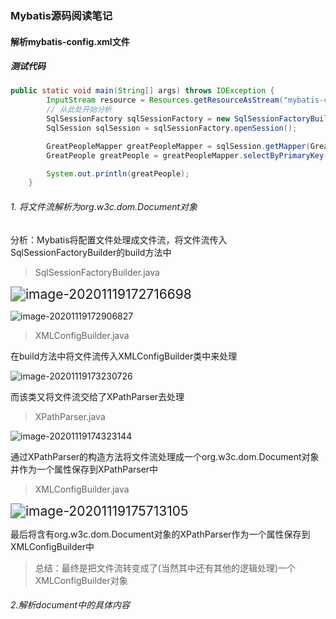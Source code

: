 ### Mybatis源码阅读笔记

#### 解析mybatis-config.xml文件

##### 测试代码

```java
public static void main(String[] args) throws IOException {
        InputStream resource = Resources.getResourceAsStream("mybatis-config.xml");
    	// 从此处开始分析
        SqlSessionFactory sqlSessionFactory = new SqlSessionFactoryBuilder().build(resource);
        SqlSession sqlSession = sqlSessionFactory.openSession();

        GreatPeopleMapper greatPeopleMapper = sqlSession.getMapper(GreatPeopleMapper.class);
        GreatPeople greatPeople = greatPeopleMapper.selectByPrimaryKey(1);

        System.out.println(greatPeople);
    }
```

###### 1. 将文件流解析为org.w3c.dom.Document对象

分析：Mybatis将配置文件处理成文件流，将文件流传入SqlSessionFactoryBuilder的build方法中

> SqlSessionFactoryBuilder.java

<img src="D:\zyyProject\summary_command_notes\md_img\image-20201119172716698.png" alt="image-20201119172716698" style="zoom:150%;" />

![image-20201119172906827](D:\zyyProject\summary_command_notes\md_img\image-20201119172906827.png)

> XMLConfigBuilder.java

在build方法中将文件流传入XMLConfigBuilder类中来处理

![image-20201119173230726](D:\zyyProject\summary_command_notes\md_img\image-20201119173230726.png)

而该类又将文件流交给了XPathParser去处理

> XPathParser.java

![image-20201119174323144](D:\zyyProject\summary_command_notes\Java\Mybatis源码阅读笔记.assets\image-20201119174323144.png)

通过XPathParser的构造方法将文件流处理成一个org.w3c.dom.Document对象并作为一个属性保存到XPathParser中

> XMLConfigBuilder.java

<img src="D:\zyyProject\summary_command_notes\Java\Mybatis源码阅读笔记.assets\image-20201119175713105.png" alt="image-20201119175713105" style="zoom:150%;" />

最后将含有org.w3c.dom.Document对象的XPathParser作为一个属性保存到XMLConfigBuilder中

> 总结：最终是把文件流转变成了(当然其中还有其他的逻辑处理)一个XMLConfigBuilder对象

###### 2.解析document中的具体内容